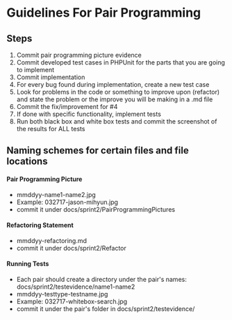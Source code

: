 # Guidelines For Pair Programming

## Steps
1) Commit pair programming picture evidence
2) Commit developed test cases in PHPUnit for the parts that you are going to implement
3) Commit implementation
4) For every bug found during implementation, create a new test case
5) Look for problems in the code or something to improve upon (refactor) and state the problem or the improve you will be making in a .md file
6) Commit the fix/improvement for #4
7) If done with specific functionality, implement tests
7) Run both black box and white box tests and commit the screenshot of the results for ALL tests

## Naming schemes for certain files and file locations

#### Pair Programming Picture
- mmddyy-name1-name2.jpg
- Example: 032717-jason-mihyun.jpg
- commit it under docs/sprint2/PairProgrammingPictures
#### Refactoring Statement
- mmddyy-refactoring.md
- commit it under docs/sprint2/Refactor
#### Running Tests
- Each pair should create a directory under the pair's names: docs/sprint2/testevidence/name1-name2
- mmddyy-testtype-testname.jpg
- Example: 032717-whitebox-search.jpg
- commit it under the pair's folder in docs/sprint2/testevidence/
